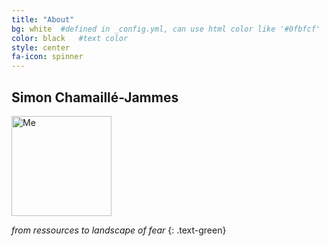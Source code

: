```yaml
---
title: "About"
bg: white  #defined in _config.yml, can use html color like '#0fbfcf'
color: black   #text color
style: center
fa-icon: spinner
---
```


## Simon Chamaillé-Jammes

<img class="self" src="img/me.jpg"
     height="160" width="160" alt="Me" />

*from ressources to landscape of fear*
{: .text-green}

